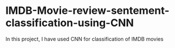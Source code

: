 # IMDB-Movie-review-sentement-classification-using-CNN
In this project, I have used CNN for classification of IMDB movies
